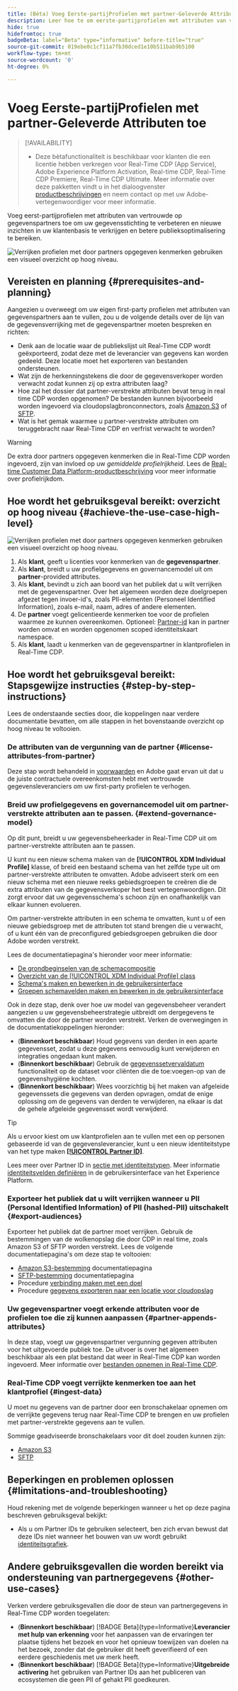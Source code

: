 ```yaml
---
title: (Bèta) Voeg Eerste-partijProfielen met partner-Geleverde Attributen toe
description: Leer hoe te om eerste-partijprofielen met attributen van vertrouwde op gegevenspartners aan te vullen om uw gegevensstichting te verbeteren, nieuwe inzichten in uw klantenbasis, en betere publieksoptimalisering te verkrijgen.
hide: true
hidefromtoc: true
badgeBeta: label="Beta" type="informative" before-title="true"
source-git-commit: 019ebe0c1cf11a7fb30dced1e10b511bab9b5100
workflow-type: tm+mt
source-wordcount: '0'
ht-degree: 0%

---
```


# Voeg Eerste-partijProfielen met partner-Geleverde Attributen toe

>[!AVAILABILITY]
>
>* Deze bètafunctionaliteit is beschikbaar voor klanten die een licentie hebben verkregen voor Real-Time CDP (App Service), Adobe Experience Platform Activation, Real-time CDP, Real-Time CDP Premiere, Real-Time CDP Ultimate. Meer informatie over deze pakketten vindt u in het dialoogvenster [productbeschrijvingen](https://helpx.adobe.com/legal/product-descriptions.html) en neem contact op met uw Adobe-vertegenwoordiger voor meer informatie.

Voeg eerst-partijprofielen met attributen van vertrouwde op gegevenspartners toe om uw gegevensstichting te verbeteren en nieuwe inzichten in uw klantenbasis te verkrijgen en betere publieksoptimalisering te bereiken.

![Verrijken profielen met door partners opgegeven kenmerken gebruiken een visueel overzicht op hoog niveau.](/help/rtcdp/assets/partner-data/enrichment-use-case-overview.png)

## Vereisten en planning {#prerequisites-and-planning}

Aangezien u overweegt om uw eigen first-party profielen met attributen van gegevenspartners aan te vullen, zou u de volgende details over de lijn van de gegevensverrijking met de gegevenspartner moeten bespreken en richten:

* Denk aan de locatie waar de publiekslijst uit Real-Time CDP wordt geëxporteerd, zodat deze met de leverancier van gegevens kan worden gedeeld. Deze locatie moet het exporteren van bestanden ondersteunen.
* Wat zijn de herkenningstekens die door de gegevensverkoper worden verwacht zodat kunnen zij op extra attributen laag?
* Hoe zal het dossier dat partner-verstrekte attributen bevat terug in real time CDP worden opgenomen? De bestanden kunnen bijvoorbeeld worden ingevoerd via cloudopslagbronconnectors, zoals [Amazon S3](/help/sources/connectors/cloud-storage/s3.md) of [SFTP](/help/sources/connectors/cloud-storage/sftp.md).
* Wat is het gemak waarmee u partner-verstrekte attributen om teruggebracht naar Real-Time CDP en verfrist verwacht te worden?

>[!WARNING]
>
>De extra door partners opgegeven kenmerken die in Real-Time CDP worden ingevoerd, zijn van invloed op uw *gemiddelde profielrijkheid*. Lees de [Real-time Customer Data Platform-productbeschrijving](https://helpx.adobe.com/legal/product-descriptions/real-time-customer-data-platform.html) voor meer informatie over profielrijkdom.

## Hoe wordt het gebruiksgeval bereikt: overzicht op hoog niveau {#achieve-the-use-case-high-level}

![Verrijken profielen met door partners opgegeven kenmerken gebruiken een visueel overzicht op hoog niveau.](/help/rtcdp/assets/partner-data/enrichment-use-case-steps.png)

1. Als **klant**, geeft u licenties voor kenmerken van de **gegevenspartner**.
2. Als **klant**, breidt u uw profielgegevens en governancemodel uit om **partner**-provided attributes.
3. Als **klant**, bevindt u zich aan boord van het publiek dat u wilt verrijken met de gegevenspartner. Over het algemeen worden deze doelgroepen afgezet tegen invoer-id&#39;s, zoals PII-elementen (Personeel Identified Information), zoals e-mail, naam, adres of andere elementen.
4. De **partner** voegt gelicentieerde kenmerken toe voor de profielen waarmee ze kunnen overeenkomen. Optioneel: [Partner-id](/help/identity-service/namespaces.md) kan in partner worden omvat en worden opgenomen scoped identiteitskaart namespace.
5. Als **klant**, laadt u kenmerken van de gegevenspartner in klantprofielen in Real-Time CDP.

## Hoe wordt het gebruiksgeval bereikt: Stapsgewijze instructies {#step-by-step-instructions}

Lees de onderstaande secties door, die koppelingen naar verdere documentatie bevatten, om alle stappen in het bovenstaande overzicht op hoog niveau te voltooien.

### De attributen van de vergunning van de partner {#license-attributes-from-partner}

Deze stap wordt behandeld in [voorwaarden](#prerequisites-and-planning) en Adobe gaat ervan uit dat u de juiste contractuele overeenkomsten hebt met vertrouwde gegevensleveranciers om uw first-party profielen te verhogen.

### Breid uw profielgegevens en governancemodel uit om partner-verstrekte attributen aan te passen. {#extend-governance-model}

Op dit punt, breidt u uw gegevensbeheerkader in Real-Time CDP uit om partner-verstrekte attributen aan te passen.

U kunt nu een nieuw schema maken van de **[!UICONTROL XDM Individual Profile]** klasse, of breid een bestaand schema van het zelfde type uit om partner-verstrekte attributen te omvatten. Adobe adviseert sterk om een nieuw schema met een nieuwe reeks gebiedsgroepen te creëren die de extra attributen van de gegevensverkoper het best vertegenwoordigen. Dit zorgt ervoor dat uw gegevensschema&#39;s schoon zijn en onafhankelijk van elkaar kunnen evolueren.

Om partner-verstrekte attributen in een schema te omvatten, kunt u of een nieuwe gebiedsgroep met de attributen tot stand brengen die u verwacht, of u kunt één van de preconfigured gebiedsgroepen gebruiken die door Adobe worden verstrekt.

Lees de documentatiepagina&#39;s hieronder voor meer informatie:

* [De grondbeginselen van de schemacompositie](/help/xdm/schema/composition.md)
* [Overzicht van de [!UICONTROL XDM Individual Profile] class](/help/xdm/classes/individual-profile.md)
* [Schema&#39;s maken en bewerken in de gebruikersinterface](/help/xdm/ui/resources/schemas.md)
* [Groepen schemavelden maken en bewerken in de gebruikersinterface](/help/xdm/ui/resources/field-groups.md)

<!--

Commenting out links for now
* [Create and edit schemas using the API](/help/xdm/api/schemas.md#create)
* [Update an existing schema to add field groups using the API](/help/xdm/api/schemas.md#patch)
* Link to new field group documentation page when it exists

-->

Ook in deze stap, denk over hoe uw model van gegevensbeheer verandert aangezien u uw gegevensbeheerstrategie uitbreidt om dergegevens te omvatten die door de partner worden verstrekt. Verken de overwegingen in de documentatiekoppelingen hieronder:

* (**Binnenkort beschikbaar**) Houd gegevens van derden in een aparte gegevensset, zodat u deze gegevens eenvoudig kunt verwijderen en integraties ongedaan kunt maken.
* (**Binnenkort beschikbaar**) Gebruik de [gegevenssetvervaldatum](/help/hygiene/ui/dataset-expiration.md) functionaliteit op de dataset voor cliënten die de toe:voegen-op van de gegevenshygiëne kochten.
* (**Binnenkort beschikbaar**) Wees voorzichtig bij het maken van afgeleide gegevenssets die gegevens van derden opvragen, omdat de enige oplossing om de gegevens van derden te verwijderen, na elkaar is dat de gehele afgeleide gegevensset wordt verwijderd.

>[!TIP]
>
>Als u ervoor kiest om uw klantprofielen aan te vullen met een op personen gebaseerde id van de gegevensleverancier, kunt u een nieuw identiteitstype van het type maken **[[!UICONTROL Partner ID]](/help/identity-service/namespaces.md)**.
>
>Lees meer over Partner ID in [sectie met identiteitstypen](/help/identity-service/namespaces.md).
>Meer informatie [identiteitsvelden definiëren](/help/xdm/ui/fields/identity.md) in de gebruikersinterface van het Experience Platform.

### Exporteer het publiek dat u wilt verrijken wanneer u PII (Personal Identified Information) of PII (hashed-PII) uitschakelt {#export-audiences}

Exporteer het publiek dat de partner moet verrijken. Gebruik de bestemmingen van de wolkenopslag die door CDP in real time, zoals Amazon S3 of SFTP worden verstrekt. Lees de volgende documentatiepagina&#39;s om deze stap te voltooien:

* [Amazon S3-bestemming](/help/destinations/catalog/cloud-storage/amazon-s3.md) documentatiepagina
* [SFTP-bestemming](/help/destinations/catalog/cloud-storage/sftp.md) documentatiepagina
* Procedure [verbinding maken met een doel](/help/destinations/ui/connect-destination.md)
* Procedure [gegevens exporteren naar een locatie voor cloudopslag](/help/destinations/ui/activate-batch-profile-destinations.md)

### Uw gegevenspartner voegt erkende attributen voor de profielen toe die zij kunnen aanpassen {#partner-appends-attributes}

In deze stap, voegt uw gegevenspartner vergunning gegeven attributen voor het uitgevoerde publiek toe. De uitvoer is over het algemeen beschikbaar als een plat bestand dat weer in Real-Time CDP kan worden ingevoerd. Meer informatie over [bestanden opnemen in Real-Time CDP](/help/ingestion/tutorials/ingest-batch-data.md#upload-file).

### Real-Time CDP voegt verrijkte kenmerken toe aan het klantprofiel {#ingest-data}

U moet nu gegevens van de partner door een bronschakelaar opnemen om de verrijkte gegevens terug naar Real-Time CDP te brengen en uw profielen met partner-verstrekte gegevens aan te vullen.

Sommige geadviseerde bronschakelaars voor dit doel zouden kunnen zijn:

* [Amazon S3](/help/sources/connectors/cloud-storage/s3.md)
* [SFTP](/help/sources/connectors/cloud-storage/sftp.md)

## Beperkingen en problemen oplossen {#limitations-and-troubleshooting}

Houd rekening met de volgende beperkingen wanneer u het op deze pagina beschreven gebruiksgeval bekijkt:

* Als u om Partner IDs te gebruiken selecteert, ben zich ervan bewust dat deze IDs niet wanneer het bouwen van uw wordt gebruikt [identiteitsgrafiek](/help/identity-service/ui/identity-graph-viewer.md).

## Andere gebruiksgevallen die worden bereikt via ondersteuning van partnergegevens {#other-use-cases}

Verken verdere gebruiksgevallen die door de steun van partnergegevens in Real-Time CDP worden toegelaten:

* (**Binnenkort beschikbaar**) [!BADGE Beta]{type=Informative}**Leverancier met hulp van erkenning** voor het aanpassen van de ervaringen ter plaatse tijdens het bezoek en voor het opnieuw toewijzen van doelen na het bezoek, zonder dat de gebruiker dit heeft geverifieerd of een eerdere geschiedenis met uw merk heeft.
* (**Binnenkort beschikbaar**) [!BADGE Beta]{type=Informative}**Uitgebreide activering** het gebruiken van Partner IDs aan het publiceren van ecosystemen die geen PII of gehakt PII goedkeuren.